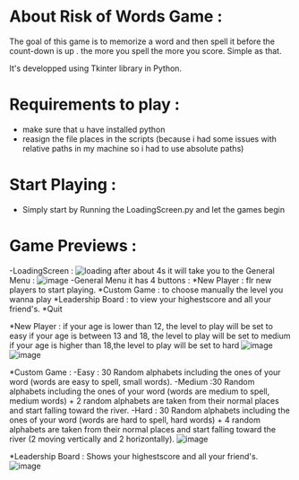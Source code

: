 # About Risk of Words Game :

The goal of this game is to memorize a word and then spell it before the count-down is up . the more you spell the more you score. Simple as that.

It's developped using Tkinter library in Python.

# Requirements to play :
- make sure that u have installed python
- reasign the file places in the scripts (because i had some issues with relative paths in my machine so i had to use absolute paths)
# Start Playing :
- Simply start by Running the LoadingScreen.py and let the games begin
# Game Previews :
-LoadingScreen :
![loading](https://user-images.githubusercontent.com/47457939/147987661-699aa639-d7f9-4975-bbf7-96d8160df939.gif)
after about 4s it will take you to the General Menu :
![image](https://user-images.githubusercontent.com/47457939/147987839-7d6fd1b8-5211-4b34-a4c3-4f57e94c686f.png)
-General Menu 
 it has 4 buttons :
          *New Player : flr new players to start playing.
          *Custom Game : to choose manually the level you wanna play
          *Leadership Board : to view your highestscore and all your friend's.
          *Quit 

*New Player :
             if your age is lower than 12, the level to play will be set to easy
             if your age is between 13 and 18, the level to play will be set to medium
             if your age is higher than 18,the level to play will be set to hard
![image](https://user-images.githubusercontent.com/47457939/147988071-b40432ee-4e81-4fd9-ae29-4d5ba1dcaf48.png)
![image](https://user-images.githubusercontent.com/47457939/147989051-dd91b36c-67b3-4549-9ea5-d6891329ec48.png)


*Custom Game :
    -Easy : 30 Random alphabets including the ones of your word (words are easy to spell, small words).
    -Medium :30 Random alphabets including the ones of your word (words are medium to spell, medium words) + 2 random alphabets are taken from their normal places and start falling toward the river.
    -Hard :  30 Random alphabets including the ones of your word (words are hard to spell, hard words) + 4 random alphabets are taken from their normal places and start falling toward the river (2 moving vertically and 2 horizontally).
    ![image](https://user-images.githubusercontent.com/47457939/147989074-8cc65049-53e1-49dd-afc2-9704028521c4.png)

*Leadership Board :
     Shows your highestscore and all your friend's.
![image](https://user-images.githubusercontent.com/47457939/147991844-d27377fa-6ac7-4ae5-a954-dbbf657bf29b.png)


  

